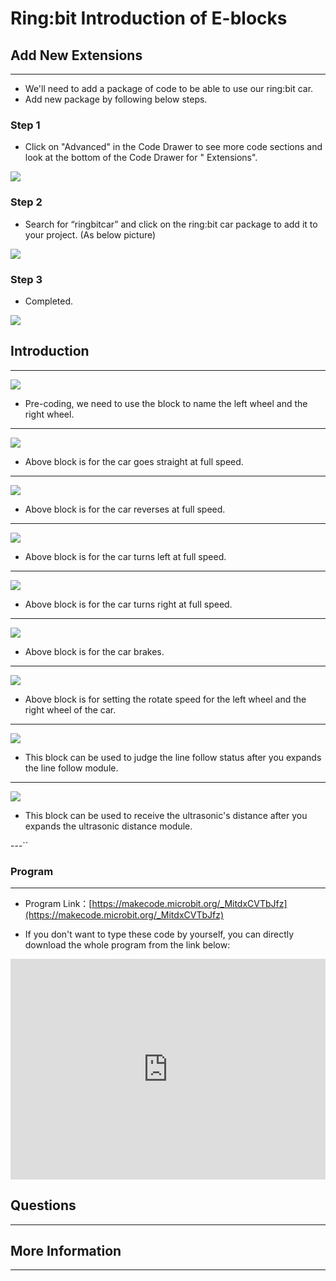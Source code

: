 # Ring:bit Introduction of E-blocks 

## Add New Extensions ##
---
- We'll need to add a package of code to be able to use our ring:bit car.
- Add new package by following below steps.

### Step 1 ###

- Click on "Advanced" in the Code Drawer to see more code sections and look at the bottom of the Code Drawer for " Extensions".

![](./images/Zh5p3Zu.jpg)

### Step 2 ###

- Search for “ringbitcar” and click on the ring:bit car package to add it to your project. (As below picture)

![](./images/lScruzy.jpg)

### Step 3 ###

- Completed.

![](./images/ikmJKH8.jpg)

## Introduction ##
---

![](./images/GLRp8cK.jpg)

- Pre-coding, we need to use the block to name the left wheel and the right wheel. 

---
![](./images/Xlg5Ow5.jpg)

- Above block is for the car goes straight at full speed.

---
![](./images/abEXhxg.jpg)

- Above block is for the car reverses at full speed. 

---
![](./images/x2PMCwM.jpg)

- Above block is for the car turns left at full speed.

---
![](./images/GYcS0r4.jpg)

- Above block is for the car turns right at full speed.

---
![](./images/t0OMOyW.jpg)

- Above block is for the car brakes.

---
![](./images/oRWI7VS.jpg)

- Above block is for setting the rotate speed for the left wheel and the right wheel of the car.

---
![](./images/usA3YAi.jpg)

- This block can be used to judge the line follow status after you expands the line follow module.

---
![](./images/rH9jdAC.jpg)

- This block can be used to receive the ultrasonic's distance after you expands the ultrasonic distance module.

---``

### Program
---
- Program Link：[https://makecode.microbit.org/_MitdxCVTbJfz](https://makecode.microbit.org/_MitdxCVTbJfz)

- If you don't want to type these code by yourself, you can directly download the whole program from the link below:

<div style="position:relative;height:0;padding-bottom:70%;overflow:hidden;"><iframe style="position:absolute;top:0;left:0;width:100%;height:100%;" src="https://makecode.microbit.org/#pub:_MitdxCVTbJfz" frameborder="0" sandbox="allow-popups allow-forms allow-scripts allow-same-origin"></iframe></div>  


## Questions
---

## More Information 
---
